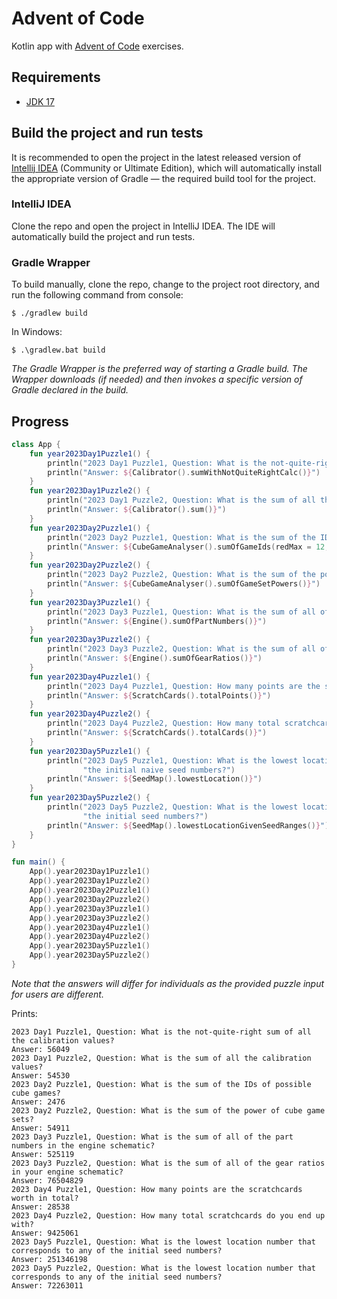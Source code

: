 # Advent of Code
Kotlin app with [Advent of Code](https://adventofcode.com/) exercises.

## Requirements
* [JDK 17](https://www.oracle.com/java/technologies/javase/jdk17-archive-downloads.html)

## Build the project and run tests
It is recommended to open the project in the latest released version of
[Intellij IDEA](https://www.jetbrains.com/idea/download) (Community or Ultimate Edition), which will
automatically install the appropriate version of Gradle — the required build tool for the project.

### IntelliJ IDEA
Clone the repo and open the project in IntelliJ IDEA. The IDE will automatically build the project
and run tests.

### Gradle Wrapper
To build manually, clone the repo, change to the project root directory, and run the following command from console:
```
$ ./gradlew build
```
In Windows:
```
$ .\gradlew.bat build
```
_The Gradle Wrapper is the preferred way of starting a Gradle build. The Wrapper downloads (if needed) and then
invokes a specific version of Gradle declared in the build._

## Progress
```kotlin
class App {
    fun year2023Day1Puzzle1() {
        println("2023 Day1 Puzzle1, Question: What is the not-quite-right sum of all the calibration values?")
        println("Answer: ${Calibrator().sumWithNotQuiteRightCalc()}")
    }
    fun year2023Day1Puzzle2() {
        println("2023 Day1 Puzzle2, Question: What is the sum of all the calibration values?")
        println("Answer: ${Calibrator().sum()}")
    }
    fun year2023Day2Puzzle1() {
        println("2023 Day2 Puzzle1, Question: What is the sum of the IDs of possible cube games?")
        println("Answer: ${CubeGameAnalyser().sumOfGameIds(redMax = 12, greenMax = 13, blueMax = 14)}")
    }
    fun year2023Day2Puzzle2() {
        println("2023 Day2 Puzzle2, Question: What is the sum of the power of cube game sets?")
        println("Answer: ${CubeGameAnalyser().sumOfGameSetPowers()}")
    }
    fun year2023Day3Puzzle1() {
        println("2023 Day3 Puzzle1, Question: What is the sum of all of the part numbers in the engine schematic?")
        println("Answer: ${Engine().sumOfPartNumbers()}")
    }
    fun year2023Day3Puzzle2() {
        println("2023 Day3 Puzzle2, Question: What is the sum of all of the gear ratios in your engine schematic?")
        println("Answer: ${Engine().sumOfGearRatios()}")
    }
    fun year2023Day4Puzzle1() {
        println("2023 Day4 Puzzle1, Question: How many points are the scratchcards worth in total?")
        println("Answer: ${ScratchCards().totalPoints()}")
    }
    fun year2023Day4Puzzle2() {
        println("2023 Day4 Puzzle2, Question: How many total scratchcards do you end up with?")
        println("Answer: ${ScratchCards().totalCards()}")
    }
    fun year2023Day5Puzzle1() {
        println("2023 Day5 Puzzle1, Question: What is the lowest location number that corresponds to any of " +
                "the initial naive seed numbers?")
        println("Answer: ${SeedMap().lowestLocation()}")
    }
    fun year2023Day5Puzzle2() {
        println("2023 Day5 Puzzle2, Question: What is the lowest location number that corresponds to any of " +
                "the initial seed numbers?")
        println("Answer: ${SeedMap().lowestLocationGivenSeedRanges()}")
    }
}

fun main() {
    App().year2023Day1Puzzle1()
    App().year2023Day1Puzzle2()
    App().year2023Day2Puzzle1()
    App().year2023Day2Puzzle2()
    App().year2023Day3Puzzle1()
    App().year2023Day3Puzzle2()
    App().year2023Day4Puzzle1()
    App().year2023Day4Puzzle2()
    App().year2023Day5Puzzle1()
    App().year2023Day5Puzzle2()
}
```
_Note that the answers will differ for individuals as the provided puzzle input for users are different._

Prints:
```
2023 Day1 Puzzle1, Question: What is the not-quite-right sum of all the calibration values?
Answer: 56049
2023 Day1 Puzzle2, Question: What is the sum of all the calibration values?
Answer: 54530
2023 Day2 Puzzle1, Question: What is the sum of the IDs of possible cube games?
Answer: 2476
2023 Day2 Puzzle2, Question: What is the sum of the power of cube game sets?
Answer: 54911
2023 Day3 Puzzle1, Question: What is the sum of all of the part numbers in the engine schematic?
Answer: 525119
2023 Day3 Puzzle2, Question: What is the sum of all of the gear ratios in your engine schematic?
Answer: 76504829
2023 Day4 Puzzle1, Question: How many points are the scratchcards worth in total?
Answer: 28538
2023 Day4 Puzzle2, Question: How many total scratchcards do you end up with?
Answer: 9425061
2023 Day5 Puzzle1, Question: What is the lowest location number that corresponds to any of the initial seed numbers?
Answer: 251346198
2023 Day5 Puzzle2, Question: What is the lowest location number that corresponds to any of the initial seed numbers?
Answer: 72263011
```